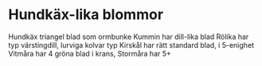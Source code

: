 # Hundkäx-lika blommor
Hundkäx triangel blad som ormbunke
Kummin har dill-lika blad
Rölika har typ värstingdill, lurviga kolvar typ
Kirskål har rätt standard blad, i 5-enighet
Vitmåra har 4 gröna blad i krans,
Stormåra har 5+

